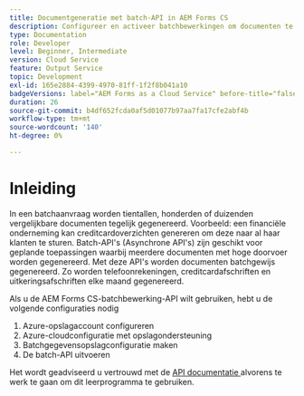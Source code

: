 ```yaml
---
title: Documentgeneratie met batch-API in AEM Forms CS
description: Configureer en activeer batchbewerkingen om documenten te genereren.
type: Documentation
role: Developer
level: Beginner, Intermediate
version: Cloud Service
feature: Output Service
topic: Development
exl-id: 165e2884-4399-4970-81ff-1f2f8b041a10
badgeVersions: label="AEM Forms as a Cloud Service" before-title="false"
duration: 26
source-git-commit: b4df652fcda0af5d01077b97aa7fa17cfe2abf4b
workflow-type: tm+mt
source-wordcount: '140'
ht-degree: 0%

---
```


# Inleiding

In een batchaanvraag worden tientallen, honderden of duizenden vergelijkbare documenten tegelijk gegenereerd. Voorbeeld: een financiële onderneming kan creditcardoverzichten genereren om deze naar al haar klanten te sturen.
Batch-API&#39;s (Asynchrone API&#39;s) zijn geschikt voor geplande toepassingen waarbij meerdere documenten met hoge doorvoer worden gegenereerd. Met deze API&#39;s worden documenten batchgewijs gegenereerd. Zo worden telefoonrekeningen, creditcardafschriften en uitkeringsafschriften elke maand gegenereerd.

Als u de AEM Forms CS-batchbewerking-API wilt gebruiken, hebt u de volgende configuraties nodig

1. Azure-opslagaccount configureren
1. Azure-cloudconfiguratie met opslagondersteuning
1. Batchgegevensopslagconfiguratie maken
1. De batch-API uitvoeren

Het wordt geadviseerd u vertrouwd met de [ API documentatie ](https://experienceleague.adobe.com/docs/experience-manager-cloud-service/assets/batch-api.yaml?lang=en) alvorens te werk te gaan om dit leerprogramma te gebruiken.
